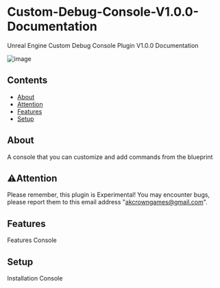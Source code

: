 # Custom-Debug-Console-V1.0.0-Documentation
Unreal Engine Custom Debug Console Plugin V1.0.0 Documentation

![image](https://github.com/user-attachments/assets/de989d0f-4afa-4206-b0f4-2d87f49cc86e)

## Contents
- [About](#about)
- [Attention](#:warning:attention)
- [Features](#features)
- [Setup](#Setup)

## About
A console that you can customize and add commands from the blueprint

## :warning:Attention
Please remember, this plugin is Experimental! You may encounter bugs, please report them to this email address "akcrowngames@gmail.com".

## Features
Features Console

## Setup
Installation Console

